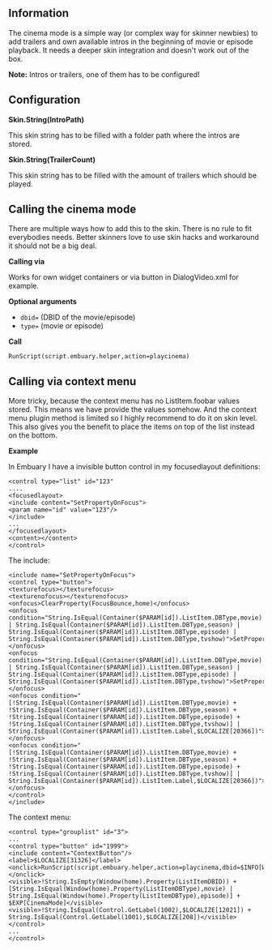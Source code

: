 ## Information
The cinema mode is a simple way (or complex way for skinner newbies) to add trailers and own available intros in the beginning of movie or episode playback. It needs a deeper skin integration and doesn't work out of the box.

**Note:** Intros or trailers, one of them has to be configured!

## Configuration

**Skin.String(IntroPath)**

This skin string has to be filled with a folder path where the intros are stored.

**Skin.String(TrailerCount)**

This skin string has to be filled with the amount of trailers which should be played.

## Calling the cinema mode
There are multiple ways how to add this to the skin. There is no rule to fit everybodies needs. Better skinners love to use skin hacks and workaround it should not be a big deal.

**Calling via <onlick>**

Works for own widget containers or via button in DialogVideo.xml for example.

**Optional arguments**

* `dbid=` (DBID of the movie/episode)
* `type=` (movie or episode)

**Call**

`RunScript(script.embuary.helper,action=playcinema)`

## Calling via context menu

More tricky, because the context menu has no ListItem.foobar values stored. This means we have provide the values somehow. And the context menu plugin method is limited so I highly recommend to do it on skin level. This also gives you the benefit to place the items on top of the list instead on the bottom. 

**Example**

In Embuary I have a invisible button control in my focusedlayout definitions:

```
<control type="list" id="123"
....
<focusedlayout>
<include content="SetPropertyOnFocus">
<param name="id" value="123"/>
</include>
...
</focusedlayout>
<content></content>
</control>
```

The include:

```
<include name="SetPropertyOnFocus">
<control type="button">
<texturefocus></texturefocus>
<texturenofocus></texturenofocus>
<onfocus>ClearProperty(FocusBounce,home)</onfocus>
<onfocus condition="String.IsEqual(Container($PARAM[id]).ListItem.DBType,movie) | String.IsEqual(Container($PARAM[id]).ListItem.DBType,season) | String.IsEqual(Container($PARAM[id]).ListItem.DBType,episode) | String.IsEqual(Container($PARAM[id]).ListItem.DBType,tvshow)">SetProperty(ListItemDBID,$INFO[Container($PARAM[id]).ListItem.DBID],home)</onfocus>
<onfocus condition="String.IsEqual(Container($PARAM[id]).ListItem.DBType,movie) | String.IsEqual(Container($PARAM[id]).ListItem.DBType,season) | String.IsEqual(Container($PARAM[id]).ListItem.DBType,episode) | String.IsEqual(Container($PARAM[id]).ListItem.DBType,tvshow)">SetProperty(ListItemDBType,$INFO[Container($PARAM[id]).ListItem.DBType],home)</onfocus>
<onfocus condition="[!String.IsEqual(Container($PARAM[id]).ListItem.DBType,movie) + !String.IsEqual(Container($PARAM[id]).ListItem.DBType,season) + !String.IsEqual(Container($PARAM[id]).ListItem.DBType,episode) + !String.IsEqual(Container($PARAM[id]).ListItem.DBType,tvshow)] | String.IsEqual(Container($PARAM[id]).ListItem.Label,$LOCALIZE[20366])">ClearProperty(ListItemDBID,home)</onfocus>
<onfocus condition="[!String.IsEqual(Container($PARAM[id]).ListItem.DBType,movie) + !String.IsEqual(Container($PARAM[id]).ListItem.DBType,season) + !String.IsEqual(Container($PARAM[id]).ListItem.DBType,episode) + !String.IsEqual(Container($PARAM[id]).ListItem.DBType,tvshow)] | String.IsEqual(Container($PARAM[id]).ListItem.Label,$LOCALIZE[20366])">ClearProperty(ListItemDBType,home)</onfocus>
</control>
</include>
```

The context menu:
```
<control type="grouplist" id="3">
...
<control type="button" id="1999">
<include content="ContextButton"/>
<label>$LOCALIZE[31326]</label>
<onclick>RunScript(script.embuary.helper,action=playcinema,dbid=$INFO[Window(home).Property(ListItemDBID)],type=$INFO[Window(home).Property(ListItemDBType)])</onclick>
<visible>!String.IsEmpty(Window(home).Property(ListItemDBID)) + [String.IsEqual(Window(home).Property(ListItemDBType),movie) | String.IsEqual(Window(home).Property(ListItemDBType),episode)] + $EXP[CinemaMode]</visible>
<visible>!String.IsEqual(Control.GetLabel(1002),$LOCALIZE[12021]) + String.IsEqual(Control.GetLabel(1001),$LOCALIZE[208])</visible>
</control>
...
</control>
```